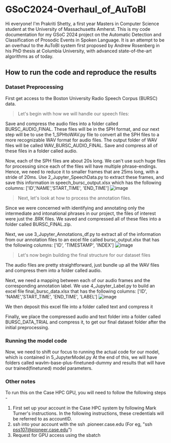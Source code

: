 # GSoC2024-Overhaul_of_AuToBI

Hi everyone!
I'm Prakriti Shetty, a first year Masters in Computer Science student at the University of Massachusetts Amherst.
This is my code documentation for my GSoC 2024 project on the Automatic Detection and Classification of Prosodic Events in Spoken Language. It is an attempt to be an overhaul to the AuToBI system first proposed by Andrew Rosenberg in his PhD thesis at Columbia University, with advanced state-of-the-art algorithms as of today.

## How to run the code and reproduce the results

### Dataset Preprocessing
First get access to the Boston University Radio Speech Corpus (BURSC) data.
 > Let's begin with how we will handle our speech files:
   
Save and compress the audio files into a folder called BURSC_AUDIO_FINAL. These files will be in the SPH format, and our next step will be to use the 1_SPHtoWAV.py file to convert all the SPH files to a more recognizable WAV format for audio files. The output folder of WAV files will be called WAV_BURSC_AUDIO_FINAL. Save and compress all of these files in a folder called audio.

Now, each of the SPH files are about 20s long. We can't use such huge files for processing since each of the files will have multiple phrase-endings. Hence, we need to reduce it to smaller frames that are 25ms long, with a stride of 20ms. Use 2_Jupyter_SpeechData.py to extract these frames, and save this information in speech_bursc_output.xlsx which has the following columns: ['ID','NAME','START_TIME', 'END_TIME']
![image](https://github.com/user-attachments/assets/db1facf3-cae0-4e68-8e5a-73d7967b357c)



> Next, let's look at how to process the annotation files.

Since we were concerned with identifying and annotating only the intermediate and intonational phrases in our project, the files of interest were just the .BRK files. We saved and compressed all of these files into a folder called BURSC_FINAL.zip. 

Next, we use 3_Jupyter_Annotations_df.py to extract all of the information from our annotation files to an excel file called bursc_output.xlsx that has the following columns: ['ID', 'TIMESTAMP', 'INDEX']
![image](https://github.com/user-attachments/assets/e07b060b-9a80-4d55-8ac0-30f53e50def9)


> Let's now begin building the final structure for our dataset files

The audio files are pretty straightforward, just bundle up all the WAV files and compress them into a folder called audio.

Next, we need a mapping between each of our audio frames and the corresponding annotation label. 
We use 4_Jupyter_Label.py to build an excel file final_bursc_data.xlsx that has the following columns: ['ID', 'NAME','START_TIME', 'END_TIME', 'LABEL']
![image](https://github.com/user-attachments/assets/4b91bc9e-9a0c-4ec4-93ac-f9bb9aaca669)

We then deposit this excel file into a folder called text and compress it

Finally, we place the compressed audio and text folder into a folder called BURSC_DATA_TRIAL and compress it, to get our final dataset folder after the initial preprocessing.


### Running the model code

Now, we need to shift our focus to running the actual code for our model, which is contained in 5_JupyterModel.py
At the end of this, we will have folders called wavlm-base-plus-finetuned-dummy and results that will have our trained(finetuned) model parameters. 

### Other notes
To run this on the Case HPC GPU, you will need to follow the following steps - 
1. First set up your account in the Case HPC system by following Mark Turner's instructions. In the following instructions, these credentials will be referred to as accountID.
2. ssh into your account with the ssh <accountID>.pioneer.case.edu (For eg, "ssh pss107@pioneer.case.edu")
3. Request for GPU access using the sbatch <script> command (For eg, "batch batchfile.sh"). I have attached two training scripts to this repo, batchfile.sh and training.sh. Batchfile allows you to run these codes interactively in a Jupyter Notebook. The catch here is that you will need to stay connected to the Case VPN the entire time. training.sh is a workaround for that, which essentially derives from batchfile.sh, but allows you to run the .py file independently, without reliance on the VPN being connected.
4. Once you run the sbatch command, you may want to check the status of your request by running the squeue | grep <accountID> (For eg, "squeue | grep pss107")
5. For the interactive jupyter notebook users only: Once you have a GPU assigned (note your assigned GPU number), you can setup local port forwarding to access the notebook on your system using the "ssh -J <accountID>@pioneer.case.edu -L 8888:localhost:8888 -4 <accountID>@gput0<assignedGPUNumber>"). Then navigate to localhost:8888 on your system and you'll see the jupyter notebook!







